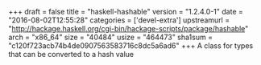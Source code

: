 +++
draft = false
title = "haskell-hashable"
version = "1.2.4.0-1"
date = "2016-08-02T12:55:28"
categories = ['devel-extra']
upstreamurl = "http://hackage.haskell.org/cgi-bin/hackage-scripts/package/hashable"
arch = "x86_64"
size = "40484"
usize = "464473"
sha1sum = "c120f723acb74b4de0907563583716c8dc5a6ad6"
+++
A class for types that can be converted to a hash value